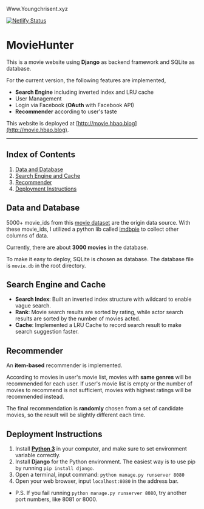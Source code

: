 Www.Youngchrisent.xyz



[![Netlify Status](https://api.netlify.com/api/v1/badges/4e8dd964-58dc-4035-8e17-b552b0ebd21a/deploy-status)](https://app.netlify.com/sites/youngchrisent/deploys)





# MovieHunter
This is a movie website using **Django** as backend framework and SQLite as database.

For the current version, the following features are implemented, 
- **Search Engine** including inverted index and LRU cache
- User Management
- Login via Facebook (**OAuth** with Facebook API)
- **Recommender** according to user's taste

This website is deployed at [http://movie.hbao.blog](http://movie.hbao.blog).

***

## Index of Contents
1. [Data and Database](#data-and-database)
2. [Search Engine and Cache](#search-engine)
3. [Recommender](#recommender)
4. [Deployment Instructions](#deployment-instructions)


<a name="data-and-database"></a>

## Data and Database 
5000+ movie_ids from this [movie dataset](https://www.kaggle.com/oxanozaep/imdb-eda/data) are the origin data source. With these movie_ids, I utilized a python lib called [imdbpie](https://pypi.org/project/imdbpie/) to collect other columns of data. 

Currently, there are about **3000 movies** in the database.

To make it easy to deploy, SQLite is chosen as database. The database file is `movie.db` in the root directory.


<a name="search-engine"></a>

## Search Engine and Cache

- **Search Index**: Built an inverted index structure with wildcard to enable vague search.
- **Rank**: Movie search results are sorted by rating, while actor search results are sorted by the number of movies acted.
- **Cache**: Implemented a LRU Cache to record search result to make search suggestion faster.


<a name="recommender"></a>

## Recommender

An **item-based** recommender is implemented.

According to movies in user's movie list, movies with **same genres** will be recommended for each user. If user's movie list is empty or the number of movies to recommend is not sufficient, movies with highest ratings will be recommended instead.

The final recommendation is **randomly** chosen from a set of candidate movies, so the result will be slightly different each time.


<a name="deployment-instructions"></a>

## Deployment Instructions
1. Install [**Python 3**]( https://www.python.org/) in your computer, and make sure to set environment variable correctly.
2. Install **Django** for the Python environment. The easiest way is to use pip by running `pip install django`.
3. Open a terminal, input command: `python manage.py runserver 8080`
4. Open your web browser, input `localhost:8080` in the address bar.
- P.S. If you fail running `python manage.py runserver 8080`, try another port numbers, like 8081 or 8000.
